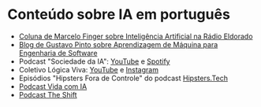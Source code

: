 # Conteúdo sobre IA em português

- [Coluna de Marcelo Finger sobre Inteligência Artificial na Rádio Eldorado](https://adolfon.substack.com/p/coluna-de-marcelo-finger-sobre-inteligencia)
- [Blog de Gustavo Pinto sobre Aprendizagem de Máquina para Engenharia de Software](https://ml4se.substack.com/)
- Podcast "Sociedade da IA": [YouTube](https://www.youtube.com/@SociedadedaIA) e [Spotify](https://open.spotify.com/show/4yZYEuPwStYfQnfIeVkVhb)
- Coletivo Lógica Viva: [YouTube](https://www.youtube.com/channel/UCwvsanumwkHDU_fYx9L1S0w) e [Instagram](https://www.instagram.com/logicaviva.coletivo/)
- Episódios "Hipsters Fora de Controle" do podcast [Hipsters.Tech](https://open.spotify.com/show/2p0Vx75OmfsXktyLBuLuSf)
- [Podcast Vida com IA](https://open.spotify.com/show/3yeqOp2pZKdqX5Qa3jY6Jz)
- [Podcast The Shift](https://theshift.info/podcasts/)
